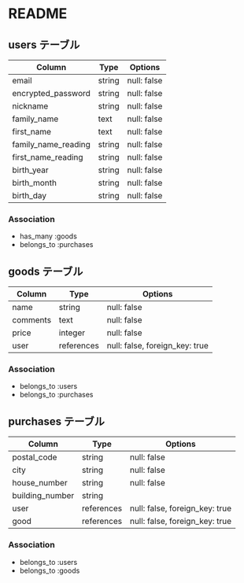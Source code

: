 # README

## users テーブル

| Column                        | Type     | Options     |
| ----------------------------- | -------- | ----------- |
| email                         | string   | null: false |
| encrypted_password            | string   | null: false |
| nickname                      | string   | null: false |
| family_name                   | text     | null: false |
| first_name                    | text     | null: false |
| family_name_reading           | string   | null: false |
| first_name_reading            | string   | null: false |
| birth_year                    | string   | null: false |
| birth_month                   | string   | null: false |
| birth_day                     | string   | null: false |

### Association

- has_many :goods
- belongs_to :purchases




## goods テーブル

| Column                        | Type     | Options                          |
| ----------------------------- | -------- | -------------------------------- |
| name                          | string   | null: false                      |
| comments                      | text     | null: false                      |
| price                         | integer  | null: false                      |
| user                          | references | null: false, foreign_key: true |

### Association

- belongs_to :users
- belongs_to :purchases




## purchases テーブル

| Column                        | Type     | Options                          |
| ----------------------------- | -------- | -------------------------------- |
| postal_code                   | string   | null: false                      |
| city                          | string   | null: false                      |
| house_number                  | string   | null: false                      |
| building_number               | string   |                                  |
| user                          | references | null: false, foreign_key: true |
| good                          | references | null: false, foreign_key: true |

### Association

- belongs_to :users
- belongs_to :goods